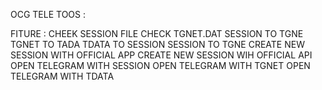 OCG TELE TOOS :

FITURE :
  CHEEK SESSION FILE
  CHECK TGNET.DAT
  SESSION TO TGNE
  TGNET TO TADA
  TDATA TO SESSION
  SESSION TO TGNE
  CREATE NEW SESSION WITH OFFICIAL APP
  CREATE NEW SESSION WIH OFFICIAL API
  OPEN TELEGRAM WITH SESSION
  OPEN TELEGRAM WITH TGNET
  OPEN TELEGRAM WITH TDATA
